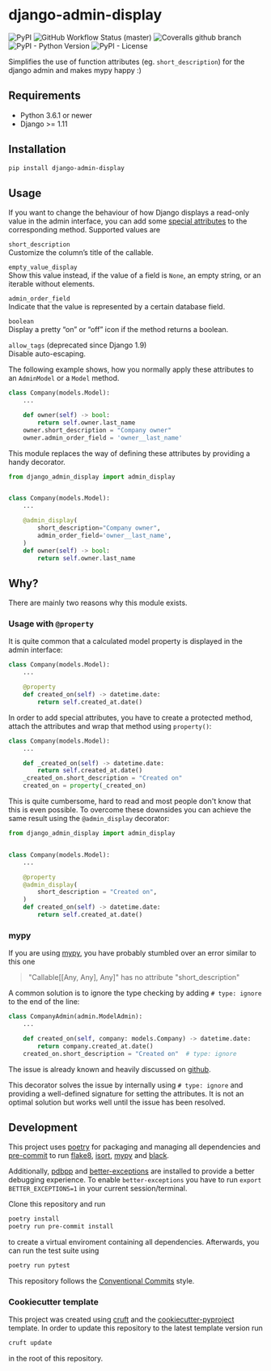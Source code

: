 # django-admin-display

![PyPI](https://img.shields.io/pypi/v/django-admin-display?style=flat-square)
![GitHub Workflow Status (master)](https://img.shields.io/github/workflow/status/escaped/django-admin-display/Test%20&%20Lint/master?style=flat-square)
![Coveralls github branch](https://img.shields.io/coveralls/github/escaped/django-admin-display/master?style=flat-square)
![PyPI - Python Version](https://img.shields.io/pypi/pyversions/django-admin-display?style=flat-square)
![PyPI - License](https://img.shields.io/pypi/l/django-admin-display?style=flat-square)


Simplifies the use of function attributes (eg. `short_description`) for the django admin and makes mypy happy :)

## Requirements

* Python 3.6.1 or newer
* Django >= 1.11

## Installation

```sh
pip install django-admin-display
```

## Usage

If you want to change the behaviour of how Django displays a read-only value in the admin interface,
you can add some [special attributes](>https://docs.djangoproject.com/en/2.1/ref/contrib/admin/#django.contrib.admin.ModelAdmin.list_display) to the corresponding method.
Supported values are

`short_description`  
    Customize the column’s title of the callable.

`empty_value_display`  
    Show this value instead, if the value of a field is `None`, an empty string, or an iterable without elements.

`admin_order_field`  
    Indicate that the value is represented by a certain database field.

`boolean`  
    Display a pretty “on” or “off” icon if the method returns a boolean.

`allow_tags` (deprecated since Django 1.9)  
    Disable auto-escaping.

The following example shows, how you normally apply these attributes to an `AdminModel` or a `Model` method.

```python
class Company(models.Model):
    ...

    def owner(self) -> bool:
        return self.owner.last_name
    owner.short_description = "Company owner"
    owner.admin_order_field = 'owner__last_name'
```

This module replaces the way of defining these attributes by providing a handy decorator.

```python
from django_admin_display import admin_display


class Company(models.Model):
    ...

    @admin_display(
        short_description="Company owner",
        admin_order_field='owner__last_name',
    )
    def owner(self) -> bool:
        return self.owner.last_name
```

## Why?

There are mainly two reasons why this module exists.

### Usage with `@property`

It is quite common that a calculated model property is displayed in the admin interface:

```python
class Company(models.Model):
    ...

    @property
    def created_on(self) -> datetime.date:
        return self.created_at.date()
```

In order to add special attributes, you have to create a protected method,
attach the attributes and wrap that method using `property()`:

```python
class Company(models.Model):
    ...

    def _created_on(self) -> datetime.date:
        return self.created_at.date()
    _created_on.short_description = "Created on"
    created_on = property(_created_on)
```

This is quite cumbersome, hard to read and most people don't know that this is even possible.
To overcome these downsides you can achieve the same result using the `@admin_display` decorator:

```python
from django_admin_display import admin_display


class Company(models.Model):
    ...

    @property
    @admin_display(
        short_description = "Created on",
    )
    def created_on(self) -> datetime.date:
        return self.created_at.date()
```

### mypy

If you are using [mypy](http://mypy-lang.org/), you have probably stumbled over an error similar to this one

> "Callable[[Any, Any], Any]" has no attribute "short_description"

A common solution is to ignore the type checking by adding `# type: ignore` to the end of the line:

```python
class CompanyAdmin(admin.ModelAdmin):
    ...

    def created_on(self, company: models.Company) -> datetime.date:
        return company.created_at.date()
    created_on.short_description = "Created on"  # type: ignore
```

The issue is already known and heavily discussed on [github](https://github.com/python/mypy/issues/2087).

This decorator solves the issue by internally using `# type: ignore` and providing a well-defined signature for setting the attributes.
It is not an optimal solution but works well until the issue has been resolved.

## Development

This project uses [poetry](https://poetry.eustace.io/) for packaging and
managing all dependencies and [pre-commit](https://pre-commit.com/) to run
[flake8](http://flake8.pycqa.org/), [isort](https://pycqa.github.io/isort/),
[mypy](http://mypy-lang.org/) and [black](https://github.com/python/black).

Additionally, [pdbpp](https://github.com/pdbpp/pdbpp) and [better-exceptions](https://github.com/qix-/better-exceptions) are installed to provide a better debugging experience.
To enable `better-exceptions` you have to run `export BETTER_EXCEPTIONS=1` in your current session/terminal.

Clone this repository and run

```bash
poetry install
poetry run pre-commit install
```

to create a virtual enviroment containing all dependencies.
Afterwards, you can run the test suite using

```bash
poetry run pytest
```

This repository follows the [Conventional Commits](https://www.conventionalcommits.org/)
style.

### Cookiecutter template

This project was created using [cruft](https://github.com/cruft/cruft) and the
[cookiecutter-pyproject](https://github.com/escaped/cookiecutter-pypackage) template.
In order to update this repository to the latest template version run

```sh
cruft update
```

in the root of this repository.
